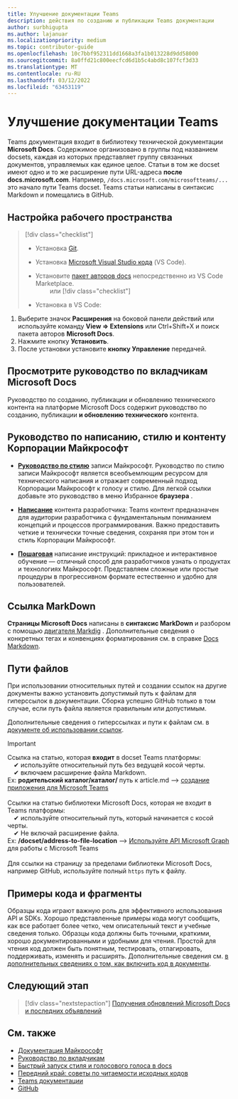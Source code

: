```yaml
---
title: Улучшение документации Teams
description: действия по созданию и публикации Teams документации
author: surbhigupta
ms.author: lajanuar
ms.localizationpriority: medium
ms.topic: contributor-guide
ms.openlocfilehash: 10c7bbf952311dd1668a3fa1b013228d9dd58000
ms.sourcegitcommit: 8a0ffd21c800eecfcd6d1b5c4abd8c107fcf3d33
ms.translationtype: MT
ms.contentlocale: ru-RU
ms.lasthandoff: 03/12/2022
ms.locfileid: "63453119"
---
```

# <a name="contribute-to-teams-documentation"></a>Улучшение документации Teams

Teams документация входит в библиотеку технической документации **Microsoft Docs**. Содержимое организовано в группы под названием docsets, каждая из которых представляет группу связанных документов, управляемых как единое целое. Статьи в том же docset имеют одно и то же расширение пути URL-адреса **после docs.microsoft.com**. Например, `/docs.microsoft.com/microsoftteams/...` это начало пути Teams docset. Teams статьи написаны в синтаксис Markdown и помещались в GitHub.

## <a name="set-up-your-workspace"></a>Настройка рабочего пространства

> [!div class="checklist"]
>
> * Установка [Git](https://git-scm.com/book/en/v2/Getting-Started-Installing-Git).
> * Установка [Microsoft Visual Studio кода](https://code.visualstudio.com/) (VS Code).
> * Установите [пакет авторов docs](https://marketplace.visualstudio.com/items?itemName=docsmsft.docs-authoring-pack) непосредственно из VS Code Marketplace.
<br>&emsp;&emsp; или
> [!div class="checklist"]
>
> * Установка в VS Code:

   1. Выберите значок **Расширения** на боковой панели действий или используйте команду **View => Extensions** или Ctrl+Shift+X и поиск пакета авторов **Microsoft Docs**.
   1. Нажмите кнопку **Установить**.
   1. После установки установите **кнопку Управление** передачей.

## <a name="review-the-microsoft-docs-contributors-guide"></a>Просмотрите руководство по вкладчикам Microsoft Docs

Руководство по созданию, публикации и обновлению технического контента на платформе Microsoft Docs содержит руководство по созданию, публикации **и обновлению технического** контента.

## <a name="microsoft-writing-style-and-content-guides"></a>Руководство по написанию, стилю и контенту Корпорации Майкрософт

* **[Руководство по стилю](/style-guide/welcome)** записи Майкрософт. Руководство по стилю записи Майкрософт является всеобъемлющим ресурсом для технического написания и отражает современный подход Корпорации Майкрософт к голосу и стилю. Для легкой ссылки добавьте это руководство в меню Избранное **браузера** .

* **[Написание](/style-guide/developer-content/)** контента разработчика: Teams контент предназначен для аудитории разработчика с фундаментальным пониманием концепций и процессов программирования. Важно предоставить четкие и технически точные сведения, сохраняя при этом тон и стиль Корпорации Майкрософт.

* **[Пошаговая](/style-guide/procedures-instructions/writing-step-by-step-instructions)** написание инструкций: прикладное и интерактивное обучение — отличный способ для разработчиков узнать о продуктах и технологиях Майкрософт. Представляем сложные или простые процедуры в прогрессивном формате естественно и удобно для пользователей.

## <a name="markdown-reference"></a>Ссылка MarkDown

**Страницы Microsoft Docs** написаны в **синтаксис MarkDown** и разбором с помощью [двигателя Markdig](https://github.com/lunet-io/markdig) . Дополнительные сведения о конкретных тегах и конвенциях форматирования см. в справке [Docs Markdown](/contribute/markdown-reference).

## <a name="file-paths"></a>Пути файлов

При использовании относительных путей и создании ссылок на другие документы важно установить допустимый путь к файлам для гиперссылок в документации. Сборка успешно GitHub только в том случае, если путь файла является правильным или допустимым.

Дополнительные сведения о гиперссылках и пути к файлам см. в [документе об использовании ссылок](/contribute/how-to-write-links).

> [!IMPORTANT]
> Ссылка на статью, которая **входит** в docset Teams платформы:<br>
> &emsp;&#x2714; используйте относительный путь без ведущей косой черты.<br>
> &emsp;&#x2714; включаем расширение файла Markdown.<br>
>Ex: **родительский каталог/каталог/** путь к article.md —> [создание приложения для Microsoft Teams](../concepts/building-an-app.md) <br><br>
> Ссылки на статью библиотеки Microsoft Docs,  которая не входит в Teams платформы:<br>
> &emsp;&#x2714; используйте относительный путь, который начинается с косой черты.<br>
> &emsp;&#x2714; Не включай расширение файла. <br>
> Ex: **/docset/address-to-file-location** —> [Используйте API Microsoft Graph](/graph/api/resources/teams-api-overview) для работы с Microsoft Teams<br><br>
> Для ссылки на страницу за пределами библиотеки Microsoft Docs, например GitHub, используйте полный `https` путь к файлу.<br>

## <a name="code-samples-and-snippets"></a>Примеры кода и фрагменты

Образцы кода играют важную роль для эффективного использования API и SDKs. Хорошо представленные примеры кода могут сообщить, как все работает более четко, чем описательный текст и учебные сведения только. Образцы кода должны быть точными, краткими, хорошо документированными и удобными для чтения. Простой для чтения код должен быть понятным, тестировать, отлагировать, поддерживать, изменять и расширять. Дополнительные сведения см. [в дополнительных сведениях о том, как включить код в документы](/contribute/code-in-docs).

## <a name="next-step"></a>Следующий этап

> [!div class="nextstepaction"]
> [Получения обновлений Microsoft Docs и последних объявлений](/teamblog)

## <a name="see-also"></a>См. также

* [Документация Майкрософт](/)
* [Руководство по вкладчикам](/contribute)
* [Быстрый запуск стиля и голосового голоса в docs](/contribute/style-quick-start)
* [Передний край: советы по читаемости исходных кодов](/archive/msdn-magazine/2014/october/cutting-edge-source-code-readability-tips)
* [Teams документации](/microsoftteams/platform/overview)
* [GitHub](https://github.com/MicrosoftDocs/msteams-docs/tree/master/msteams-platform)
